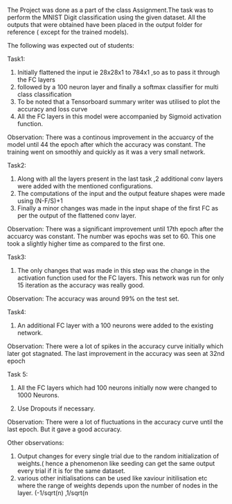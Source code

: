 The Project was done as a part of the class Assignment.The task was to perform the MNIST Digit classification using the given dataset.
All the outputs that were obtained have been placed in the output folder for reference ( except for the trained models).

The following was expected out of students:

Task1:
1) Initially flattened the input ie 28x28x1 to 784x1 ,so as to pass it through the FC layers
2) followed by a 100 neuron layer and finally a softmax classifier for multi class classification
3) To be noted that a Tensorboard summary writer was utilised to plot the accuracy and loss curve
4) All the FC layers in this model were accompanied by Sigmoid activation function.

Observation:
  There was a continous improvement in the accuarcy of the model until 44 the epoch after which the accuracy was constant.
  The training went on smoothly and quickly as it was a very small network.
  
Task2:
1) Along with all the layers present in the last task ,2 additional conv layers were added with the mentioned configurations.
2) The computations of the input and the output feature shapes were made using (N-F/S)+1
3) Finally a minor changes was made in the input shape of the first FC as per the output of the flattened conv layer.

Observation:
  There was a significant improvement until 17th epoch after the accuarcy was constant.
  The number was epochs was set to 60.
  This one took a slightly higher time as compared to the first one.
  
Task3:
1) The only changes that was made in this step was the change in the activation function used for the FC layers.
This network was run for only 15 iteration as the accuracy was really good.

Observation:
  The accuracy was around 99% on the test set.
  
Task4:
1) An additional FC layer with a 100 neurons were added to the existing network.

Observation:
  There were a lot of spikes in the accuracy curve initially which later got stagnated.
  The last improvement in the accuracy was seen at 32nd epoch
  
Task 5:
1) All the FC layers which had 100 neurons initially now were changed to 1000 Neurons.
2. Use Dropouts if necessary.

  Observation:
  There were a lot of fluctuations in the accuracy curve until the last epoch.
  But it gave a good accuracy.
  
Other observations:
1) Output changes for every single trial due to the random initialization of weights.( hence a phenomenon like seeding can get the same output every trial if it is for the
same dataset.
2) various other initialisations can be used like xaviour initilisation etc where the range of weights depends upon the number of nodes in the layer. (-1/sqrt(n) ,1/sqrt(n
